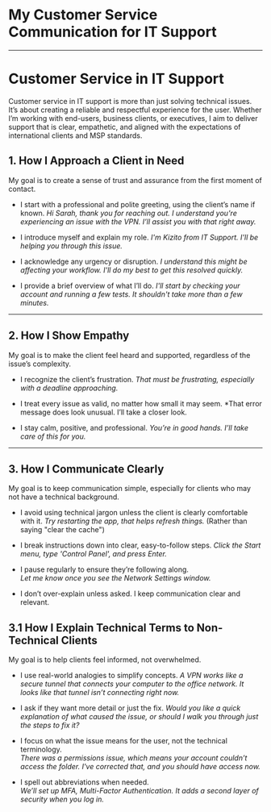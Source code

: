 # My Customer Service Communication for IT Support

----
# Customer Service in IT Support

Customer service in IT support is more than just solving technical issues. It’s about creating a reliable and respectful experience for the user. Whether I’m working with end-users, business clients, or executives, I aim to deliver support that is clear, empathetic, and aligned with the expectations of international clients and MSP standards.

## 1. How I Approach a Client in Need 

My goal is to create a sense of trust and assurance from the first moment of contact.

- I start with a professional and polite greeting, using the client’s name if known.
*Hi Sarah, thank you for reaching out. I understand you're experiencing an issue with the VPN. I’ll assist you with that right away.*

- I introduce myself and explain my role.
  *I'm Kizito from IT Support. I'll be helping you through this issue.*

- I acknowledge any urgency or disruption.
  *I understand this might be affecting your workflow. I'll do my best to get this resolved quickly.*

- I provide a brief overview of what I’ll do.
  *I'll start by checking your account and running a few tests. It shouldn't take more than a few minutes.*
---
## 2. How I Show Empathy

My goal is to make the client feel heard and supported, regardless of the issue’s complexity.

- I recognize the client’s frustration.
  *That must be frustrating, especially with a deadline approaching.*
  
- I treat every issue as valid, no matter how small it may seem. 
  *That error message does look unusual. I’ll take a closer look.

- I stay calm, positive, and professional.
  *You’re in good hands. I’ll take care of this for you.*
---
## 3. How I Communicate Clearly

My goal is to keep communication simple, especially for clients who may not have a technical background.

- I avoid using technical jargon unless the client is clearly comfortable with it.
  *Try restarting the app, that helps refresh things.*
  (Rather than saying "clear the cache")

- I break instructions down into clear, easy-to-follow steps.
  *Click the Start menu, type 'Control Panel', and press Enter.*

- I pause regularly to ensure they’re following along.  
  *Let me know once you see the Network Settings window.*

- I don’t over-explain unless asked. I keep communication clear and relevant.

## 3.1 How I Explain Technical Terms to Non-Technical Clients

My goal is to help clients feel informed, not overwhelmed.

- I use real-world analogies to simplify concepts.
  *A VPN works like a secure tunnel that connects your computer to the office network. It looks like that tunnel isn’t connecting right now.*

- I ask if they want more detail or just the fix.
  *Would you like a quick explanation of what caused the issue, or should I walk you through just the steps to fix it?*

- I focus on what the issue means for the user, not the technical terminology.  
  *There was a permissions issue, which means your account couldn’t access the folder. I've corrected that, and you should have access now.*

- I spell out abbreviations when needed.  
  *We’ll set up MFA, Multi-Factor Authentication. It adds a second layer of security when you log in.*

